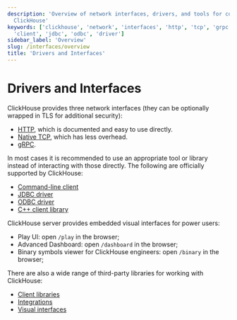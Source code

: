 ```yaml
---
description: 'Overview of network interfaces, drivers, and tools for connecting to
  ClickHouse'
keywords: ['clickhouse', 'network', 'interfaces', 'http', 'tcp', 'grpc', 'command-line',
  'client', 'jdbc', 'odbc', 'driver']
sidebar_label: 'Overview'
slug: /interfaces/overview
title: 'Drivers and Interfaces'
---
```


# Drivers and Interfaces

ClickHouse provides three network interfaces (they can be optionally wrapped in TLS for additional security):

- [HTTP](http.md), which is documented and easy to use directly.
- [Native TCP](../interfaces/tcp.md), which has less overhead.
- [gRPC](grpc.md).

In most cases it is recommended to use an appropriate tool or library instead of interacting with those directly. The following are officially supported by ClickHouse:

- [Command-line client](../interfaces/cli.md)
- [JDBC driver](../interfaces/jdbc.md)
- [ODBC driver](../interfaces/odbc.md)
- [C++ client library](../interfaces/cpp.md)

ClickHouse server provides embedded visual interfaces for power users:

- Play UI: open `/play` in the browser;
- Advanced Dashboard: open `/dashboard` in the browser;
- Binary symbols viewer for ClickHouse engineers: open `/binary` in the browser;

There are also a wide range of third-party libraries for working with ClickHouse:

- [Client libraries](../interfaces/third-party/client-libraries.md)
- [Integrations](../interfaces/third-party/integrations.md)
- [Visual interfaces](../interfaces/third-party/gui.md)
